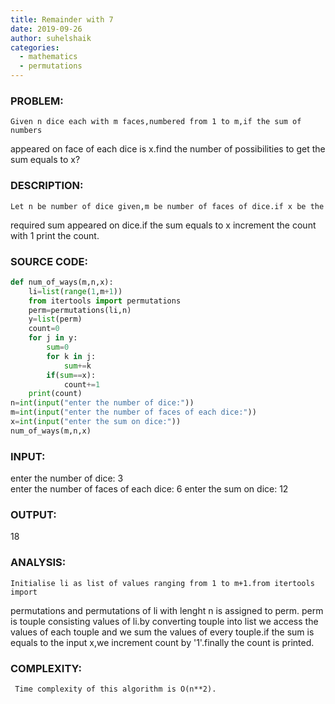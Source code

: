 ```yaml
---
title: Remainder with 7
date: 2019-09-26
author: suhelshaik
categories:
  - mathematics
  - permutations
---
```


### PROBLEM:
    Given n dice each with m faces,numbered from 1 to m,if the sum of numbers
appeared on face of each dice is x.find the number of possibilities to get the
sum equals to x?
### DESCRIPTION:
    Let n be number of dice given,m be number of faces of dice.if x be the
required sum appeared on dice.if the sum equals to x increment the count with 1
print the count.
### SOURCE CODE:
```python
def num_of_ways(m,n,x):
    li=list(range(1,m+1))
    from itertools import permutations
    perm=permutations(li,n)
    y=list(perm)
    count=0
    for j in y:
        sum=0
        for k in j:
            sum+=k
        if(sum==x):
            count+=1
    print(count)
n=int(input("enter the number of dice:"))    
m=int(input("enter the number of faces of each dice:"))
x=int(input("enter the sum on dice:"))
num_of_ways(m,n,x)
```
### INPUT:

enter the number of dice: 3  
enter the number of faces of each dice: 6
enter the sum on dice: 12

### OUTPUT:
18

### ANALYSIS:
    Initialise li as list of values ranging from 1 to m+1.from itertools import
permutations and permutations of li with lenght n is assigned to perm.
     perm is touple consisting values of li.by converting touple into list we
access the values of each touple and we sum the values of every touple.if
the sum is equals to the input x,we increment count by '1'.finally the count
is printed.
### COMPLEXITY:
     Time complexity of this algorithm is O(n**2).